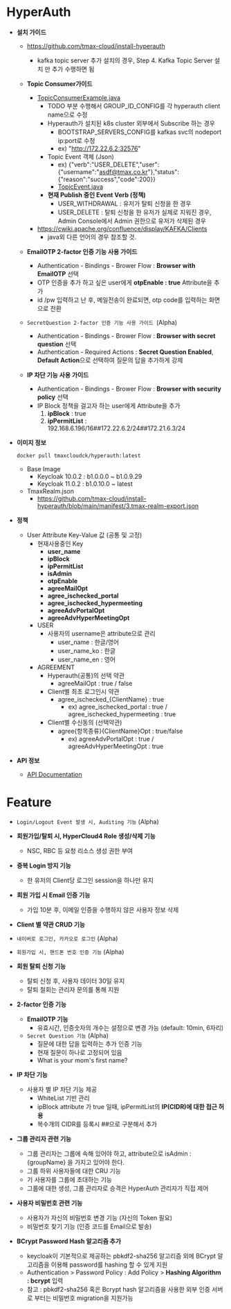 # HyperAuth
- **설치 가이드**

  - https://github.com/tmax-cloud/install-hyperauth
    - kafka topic server 추가 설치의 경우, Step 4. Kafka Topic Server 설치 만 추가 수행하면 됨
    
  - **Topic Consumer가이드**
    - [TopicConsumerExample.java](src/main/java/com/tmax/hyperauth/eventlistener/consumer/EventConsumer.java)
      - TODO 부분 수행해서 GROUP_ID_CONFIG를 각 hyperauth client name으로 수정
      - Hyperauth가 설치된 k8s cluster 외부에서 Subscribe 하는 경우
        - BOOTSTRAP_SERVERS_CONFIG를 kafkas svc의 nodeport ip:port로 수정
        - ex) "http://172.22.6.2:32576"
      - Topic Event 객체 (Json)
        - ex) {"verb":"USER_DELETE","user":{"username":"asdf@tmax.co.kr"},"status":{"reason":"success","code":200}}
        - [TopicEvent.java](src/main/java/com/tmax/hyperauth/eventlistener/provider/TopicEvent.java)
      - **현재 Publish 중인 Event Verb (정책)**
        - USER_WITHDRAWAL : 유저가 탈퇴 신청을 한 경우
        - USER_DELETE : 탈퇴 신청을 한 유저가 실제로 지워진 경우, Admin Console에서 Admin 권한으로 유저가 삭제된 경우  
    - https://cwiki.apache.org/confluence/display/KAFKA/Clients 
      - java외 다른 언어의 경우 참조할 것.
      
  - **EmailOTP 2-factor 인증 기능 사용 가이드**
    - Authentication - Bindings - Brower Flow : **Browser with EmailOTP** 선택
    - OTP 인증을 추가 하고 싶은 user에게 **otpEnable : true** Attribute을 추가
    - id /pw 입력하고 난 후, 메일전송이 완료되면, otp code를 입력하는 화면으로 전환
    
  - `SecretQuestion 2-factor 인증 기능 사용 가이드 `(Alpha)
    - Authentication - Bindings - Brower Flow : **Browser with secret question** 선택
    - Authentication - Required Actions : **Secret Question Enabled**, **Default Action**으로 선택하여 질문의 답을 추가하게 강제
    
  - **IP 차단 기능 사용 가이드**
    - Authentication - Bindings - Brower Flow : **Browser with security policy** 선택
    - IP Block 정책을 걸고자 하는 user에게 Attribute을 추가
      1. **ipBlock** : true
      2. **ipPermitList** : 192.168.6.196/16##172.22.6.2/24##172.21.6.3/24 

- **이미지 정보**

  ```sh
  docker pull tmaxcloudck/hyperauth:latest
  ```

  - Base Image
    - Keycloak 10.0.2  :  b1.0.0.0 ~ b1.0.9.29
    - Keycloak 11.0.2  :  b1.0.10.0 ~ latest
  - TmaxRealm.json
    - https://github.com/tmax-cloud/install-hyperauth/blob/main/manifest/3.tmax-realm-export.json
    
- **정책**
  - User Attribute Key-Value 값 (공통 및 고정)
    - 현재사용중인 Key
      - **user_name**
      - **ipBlock**
      - **ipPermitList**
      - **isAdmin**
      - **otpEnable**
      - **agreeMailOpt**
      - **agree_ischecked_portal**
      - **agree_ischecked_hypermeeting**
      - **agreeAdvPortalOpt**
      - **agreeAdvHyperMeetingOpt**
    - USER
      - 사용자의 username은 attribute으로 관리
        - user_name : 한글/영어
        - user_name_ko : 한글
        - user_name_en : 영어
    - AGREEMENT
      - Hyperauth(공통)의 선택 약관
        - agreeMailOpt : true / false
      - Client별 최초 로그인시 약관
        - agree_ischecked_{ClientName} : true 
          - ex) agree_ischecked_portal : true / agree_ischecked_hypermeeting : true
      - Client별 수신동의 (선택약관)
        - agree{항목종류}{ClientName}Opt : true/false
          - ex) agreeAdvPortalOpt : true / agreeAdvHyperMeetingOpt : true
  
- **API 정보**

  - [API Documentation](/APIDOC.md)

# Feature

- `Login/Logout Event 발생 시, Auditing 기능` (Alpha)
- **회원가입/탈퇴 시, HyperCloud4 Role 생성/삭제 기능**
  - NSC, RBC 등 요청 리소스 생성 권한 부여
- **중복 Login 방지 기능**
  - 한 유저의 Client당 로그인 session을 하나만 유지
- **회원 가입 시 Email 인증 기능**
  - 가입 10분 후, 이메일 인증을 수행하지 않은 사용자 정보 삭제 

- **Client 별 약관 CRUD 기능**

- `네이버로 로그인, 카카오로 로그인` (Alpha)
- `회원가입 시, 핸드폰 번호 인증 기능` (Alpha)
- **회원 탈퇴 신청 기능**
  - 탈퇴 신청 후, 사용자 데이터 30일 유지
  - 탈퇴 철회는 관리자 문의를 통해 지원
- **2-factor 인증 기능**
  - **EmailOTP 기능**
    - 유효시간, 인증숫자의 개수는 설정으로 변경 가능 (default: 10min, 6자리)
  - `Secret Question 기능` (Alpha)
    - 질문에 대한 답을 입력하는 추가 인증 기능
    - 현재 질문이 하나로 고정되어 있음
    - What is your mom's first name?
- **IP 차단 기능**
  - 사용자 별 IP 차단 기능 제공
    - WhiteList 기반 관리
    - ipBlock attribute 가 true 일때, ipPermitList의 **IP(CIDR)에 대한 접근 허용**
    - 복수개의 CIDR를 등록시 ##으로 구분해서 추가
- **그룹 관리자 관련 기능**
  - 그룹 관리자는 그룹에 속해 있어야 하고, attribute으로 isAdmin : {groupName} 을 가지고 있어야 한다.
  - 그룹 하위 사용자들에 대한 CRU 기능
  - 기 사용자를 그룹에 초대하는 기능
  - 그룹에 대한 생성, 그룹 관리자로 승격은 HyperAuth 관리자가 직접 제어
- **사용자 비밀번호 관련 기능**
  - 사용자가 자신의 비밀번호 변경 기능 (자신의 Token 필요)
  - 비밀번호 찾기 기능 (인증 코드를 Email으로 발송)
- **BCrypt Password Hash 알고리즘 추가**
  - keycloak이 기본적으로 제공하는 pbkdf2-sha256 알고리즘 외에 BCrypt 알고리즘을 이용해 password를 hashing 할 수 있게 지원
  - Authentication > Password Policy : Add Policy > **Hashing Algorithm : bcrypt** 입력
  - 참고 : pbkdf2-sha256 혹은 Bcrypt hash 알고리즘을 사용한 외부 인증 서버로 부터는 비밀번호 migration을 지원가능

  
